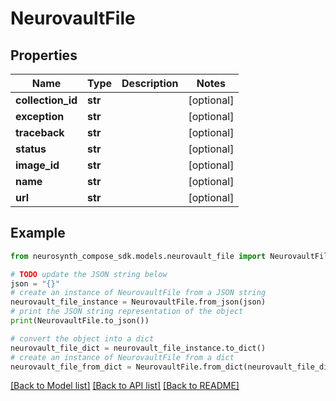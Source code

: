 # NeurovaultFile


## Properties

Name | Type | Description | Notes
------------ | ------------- | ------------- | -------------
**collection_id** | **str** |  | [optional] 
**exception** | **str** |  | [optional] 
**traceback** | **str** |  | [optional] 
**status** | **str** |  | [optional] 
**image_id** | **str** |  | [optional] 
**name** | **str** |  | [optional] 
**url** | **str** |  | [optional] 

## Example

```python
from neurosynth_compose_sdk.models.neurovault_file import NeurovaultFile

# TODO update the JSON string below
json = "{}"
# create an instance of NeurovaultFile from a JSON string
neurovault_file_instance = NeurovaultFile.from_json(json)
# print the JSON string representation of the object
print(NeurovaultFile.to_json())

# convert the object into a dict
neurovault_file_dict = neurovault_file_instance.to_dict()
# create an instance of NeurovaultFile from a dict
neurovault_file_from_dict = NeurovaultFile.from_dict(neurovault_file_dict)
```
[[Back to Model list]](../README.md#documentation-for-models) [[Back to API list]](../README.md#documentation-for-api-endpoints) [[Back to README]](../README.md)



